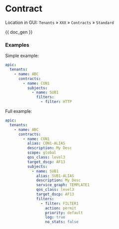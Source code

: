 # Contract

Location in GUI:
`Tenants` » `XXX` » `Contracts` » `Standard`


{{ doc_gen }}

### Examples

Simple example:

```yaml
apic:
  tenants:
    - name: ABC
      contracts:
        - name: CON1
          subjects:
            - name: SUB1
              filters:
                - filter: HTTP
```

Full example:

```yaml
apic:
  tenants:
    - name: ABC
      contracts:
        - name: CON1
          alias: CON1-ALIAS
          description: My Desc
          scope: global
          qos_class: level3
          target_dscp: AF13
          subjects:
            - name: SUB1
              alias: SUB1-ALIAS
              description: My Desc
              service_graph: TEMPLATE1
              qos_class: level3
              target_dscp: AF13
              filters:
                - filter: FILTER1
                  action: permit
                  priority: default
                  log: true
                  no_stats: false
```
